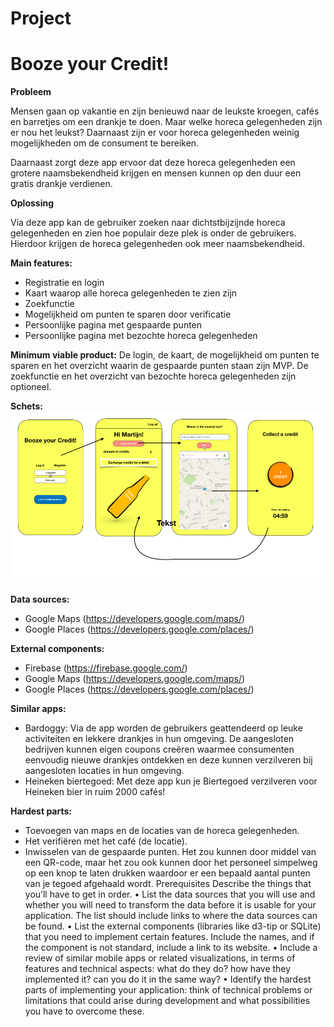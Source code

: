 # Project
# Booze your Credit!

**Probleem** 

Mensen gaan op vakantie en zijn benieuwd naar de leukste kroegen, cafés en barretjes om een drankje te doen. Maar welke horeca gelegenheden zijn er nou het leukst? Daarnaast zijn er voor horeca gelegenheden weinig mogelijkheden om de consument te bereiken. 

Daarnaast zorgt deze app ervoor dat deze horeca gelegenheden een grotere naamsbekendheid krijgen en mensen kunnen op den duur een gratis drankje verdienen.

**Oplossing**

Via deze app kan de gebruiker zoeken naar dichtstbijzijnde horeca gelegenheden en zien hoe populair deze plek is onder de gebruikers. Hierdoor krijgen de horeca gelegenheden ook meer naamsbekendheid.

**Main features:**
-	Registratie en login
-	Kaart waarop alle horeca gelegenheden te zien zijn
-	Zoekfunctie 
-	Mogelijkheid om punten te sparen door verificatie
-	Persoonlijke pagina met gespaarde punten 
-	Persoonlijke pagina met bezochte horeca gelegenheden

**Minimum viable product:**
De login, de kaart, de mogelijkheid om punten te sparen en het overzicht waarin de gespaarde punten staan zijn MVP. De zoekfunctie en het overzicht van bezochte horeca gelegenheden zijn optioneel.

**Schets:**
![](https://raw.githubusercontent.com/MartijnBlauw/Project/master/doc/Sketch%20Booze%20your%20Credit.png)

**Data sources:**
-	Google Maps (https://developers.google.com/maps/)
-	Google Places (https://developers.google.com/places/)

**External components:**
-	Firebase (https://firebase.google.com/)
-	Google Maps (https://developers.google.com/maps/)
-	Google Places (https://developers.google.com/places/)

**Similar apps:**
-	Bardoggy: Via de app worden de gebruikers geattendeerd op leuke activiteiten en lekkere drankjes in hun omgeving. De aangesloten bedrijven kunnen eigen coupons creëren waarmee consumenten eenvoudig nieuwe drankjes ontdekken en deze kunnen verzilveren bij aangesloten locaties in hun omgeving. 
-	Heineken biertegoed: Met deze app kun je Biertegoed verzilveren voor Heineken bier in ruim 2000 cafés!

**Hardest parts:**
-	Toevoegen van maps en de locaties van de horeca gelegenheden.
-	Het verifiëren met het café (de locatie). 
-	Inwisselen van de gespaarde punten. Het zou kunnen door middel van een QR-code, maar het zou ook kunnen door het personeel simpelweg op een knop te laten drukken waardoor er een bepaald aantal punten van je tegoed afgehaald wordt. 
Prerequisites
Describe the things that you’ll have to get in order.
•	List the data sources that you will use and whether you will need to transform the data before it is usable for your application. The list should include links to where the data sources can be found.
•	List the external components (libraries like d3-tip or SQLite) that you need to implement certain features. Include the names, and if the component is not standard, include a link to its website.
•	Include a review of similar mobile apps or related visualizations, in terms of features and technical aspects: what do they do? how have they implemented it? can you do it in the same way?
•	Identify the hardest parts of implementing your application: think of technical problems or limitations that could arise during development and what possibilities you have to overcome these.


